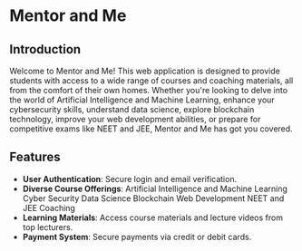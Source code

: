 # Mentor and Me

## Introduction

Welcome to Mentor and Me! This web application is designed to provide students with access to a wide range of courses and coaching materials, all from the comfort of their own homes. Whether you're looking to delve into the world of Artificial Intelligence and Machine Learning, enhance your cybersecurity skills, understand data science, explore blockchain technology, improve your web development abilities, or prepare for competitive exams like NEET and JEE, Mentor and Me has got you covered.

## Features

- **User Authentication**: Secure login and email verification.
- **Diverse Course Offerings**: 
        Artificial Intelligence and Machine Learning
        Cyber Security
        Data Science
        Blockchain
        Web Development
        NEET and JEE Coaching
- **Learning Materials**: Access course materials and lecture videos from top lecturers.
- **Payment System**: Secure payments via credit or debit cards.

